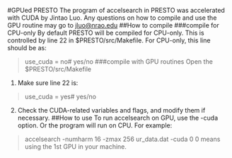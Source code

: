 #GPUed PRESTO
The program of accelsearch in PRESTO was accelerated with CUDA by Jintao Luo. Any questions on how to compile and use the GPU routine may go to jluo@nrao.edu
##How to compile
###compile for CPU-only
By default PRESTO will be compiled for CPU-only. This is controlled by line 22 in $PRESTO/src/Makefile. For CPU-only, this line should be as:
>use_cuda = no# yes/no
###compile with GPU routines
Open the $PRESTO/src/Makefile
1.	Make sure line 22 is:
>use_cuda = yes# yes/no
2.	Check the CUDA-related variables and flags, and modify them if necessary.
##How to use
To run accelsearch on GPU, use the -cuda option. Or the program will run on CPU. For example: 
>accelsearch -numharm 16 -zmax 256 ur_data.dat -cuda 0
0 means using the 1st GPU in your machine.
